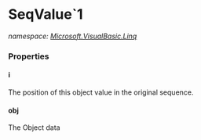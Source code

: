 ﻿# SeqValue`1
_namespace: <a href="#" onClick="load('/docs/Microsoft.VisualBasic.Linq/index.md')">Microsoft.VisualBasic.Linq</a>_






### Properties

#### i
The position of this object value in the original sequence.
#### obj
The Object data
